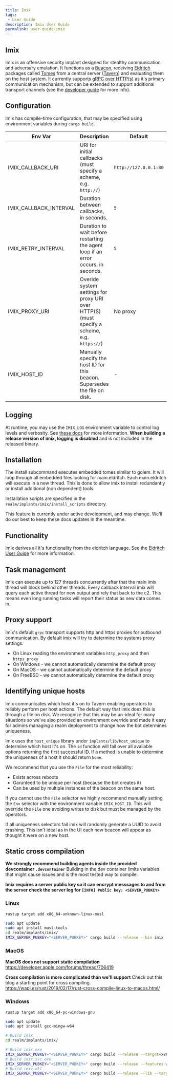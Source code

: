 ```yaml
---
title: Imix
tags:
 - User Guide
description: Imix User Guide
permalink: user-guide/imix
---
```

## Imix

Imix is an offensive security implant designed for stealthy communication and adversary emulation. It functions as a [Beacon](/user-guide/terminology#beacon), receiving [Eldritch](/user-guide/terminology#eldritch) packages called [Tomes](/user-guide/terminology#tome) from a central server ([Tavern](/admin-guide/tavern)) and evaluating them on the host system. It currently supports [gRPC over HTTP(s)](https://grpc.io/) as it's primary communication mechanism, but can be extended to support additional transport channels (see the [developer guide](/dev-guide/tavern#agent-development) for more info).

## Configuration

Imix has compile-time configuration, that may be specified using environment variables during `cargo build`.

| Env Var | Description | Default | Required |
| ------- | ----------- | ------- | -------- |
| IMIX_CALLBACK_URI | URI for initial callbacks (must specify a scheme, e.g. `http://`) | `http://127.0.0.1:80` | No |
| IMIX_CALLBACK_INTERVAL | Duration between callbacks, in seconds. | `5` | No |
| IMIX_RETRY_INTERVAL | Duration to wait before restarting the agent loop if an error occurs, in seconds. | `5` | No |
| IMIX_PROXY_URI | Overide system settings for proxy URI over HTTP(S) (must specify a scheme, e.g. `https://`) | No proxy | No |
| IMIX_HOST_ID | Manually specify the host ID for this beacon. Supersedes the file on disk. | - | No |

## Logging

At runtime, you may use the `IMIX_LOG` environment variable to control log levels and verbosity. See [these docs](https://docs.rs/pretty_env_logger/latest/pretty_env_logger/) for more information. **When building a release version of imix, logging is disabled** and is not included in the released binary.

## Installation

The install subcommand executes embedded tomes similar to golem.
It will loop through all embedded files looking for main.eldritch.
Each main.eldritch will execute in a new thread. This is done to allow imix to install redundantly or install additional (non dependent) tools.

Installation scripts are specified in the `realm/implants/imix/install_scripts` directory.

This feature is currently under active development, and may change. We'll do our best to keep these docs updates in the meantime.

## Functionality

Imix derives all it's functionality from the eldritch language.
See the [Eldritch User Guide](/user-guide/eldritch) for more information.

## Task management

Imix can execute up to 127 threads concurrently after that the main imix thread will block behind other threads.
Every callback interval imix will query each active thread for new output and rely that back to the c2. This means even long running tasks will report their status as new data comes in.

## Proxy support

Imix's default `grpc` transport supports http and https proxies for outbound communication.
By default imix will try to determine the systems proxy settings:

- On Linux reading the environment variables `http_proxy` and then `https_proxy`
- On Windows - we cannot automatically determine the default proxy
- On MacOS - we cannot automatically determine the default proxy
- On FreeBSD - we cannot automatically determine the default proxy

## Identifying unique hosts

Imix communicates which host it's on to Tavern enabling operators to reliably perform per host actions. The default way that imix does this is through a file on disk. We recognize that this may be un-ideal for many situations so we've also provided an environment override and made it easy for admins managing a realm deployment to change how the bot determines uniqueness.

Imix uses the `host_unique` library under `implants/lib/host_unique` to determine which host it's on. The `id` function will fail over all available options returning the first successful ID. If a method is unable to determine the uniqueness of a host it should return `None`.

We recommend that you use the `File` for the most reliability:

- Exists across reboots
- Garunteed to be unique per host (because the bot creates it)
- Can be used by multiple instances of the beacon on the same host.

If you cannot use the `File` selector we highly recommend manually setting the `Env` selector with the environment variable `IMIX_HOST_ID`. This will override the `File` one avoiding writes to disk but must be managed by the operators.

If all uniqueness selectors fail imix will randomly generate a UUID to avoid crashing.
This isn't ideal as in the UI each new beacon will appear as thought it were on a new host.

## Static cross compilation

**We strongly recommend building agents inside the provided devcontainer `.devcontainer`**
Building in the dev container limits variables that might cause issues and is the most tested way to compile.

**Imix requires a server public key so it can encrypt messsages to and from the server check the server log for `[INFO] Public key: <SERVER_PUBKEY>`**

### Linux

```bash
rustup target add x86_64-unknown-linux-musl

sudo apt update
sudo apt install musl-tools
cd realm/implants/imix/
IMIX_SERVER_PUBKEY="<SERVER_PUBKEY>" cargo build --release --bin imix --target=x86_64-unknown-linux-musl
```

### MacOS

**MacOS does not support static compilation**
<https://developer.apple.com/forums/thread/706419>

**Cross compilation is more complicated than we'll support**
Check out this blog a starting point for cross compiling.
<https://wapl.es/rust/2019/02/17/rust-cross-compile-linux-to-macos.html/>

### Windows

```bash
rustup target add x86_64-pc-windows-gnu

sudo apt update
sudo apt install gcc-mingw-w64

# Build imix
cd realm/implants/imix/

# Build imix.exe
IMIX_SERVER_PUBKEY="<SERVER_PUBKEY>" cargo build --release --target=x86_64-pc-windows-gnu
# Build imix.svc.exe
IMIX_SERVER_PUBKEY="<SERVER_PUBKEY>" cargo build --release --features win_service --target=x86_64-pc-windows-gnu
# Build imix.dll
IMIX_SERVER_PUBKEY="<SERVER_PUBKEY>" cargo build --release --lib --target=x86_64-pc-windows-gnu
```

